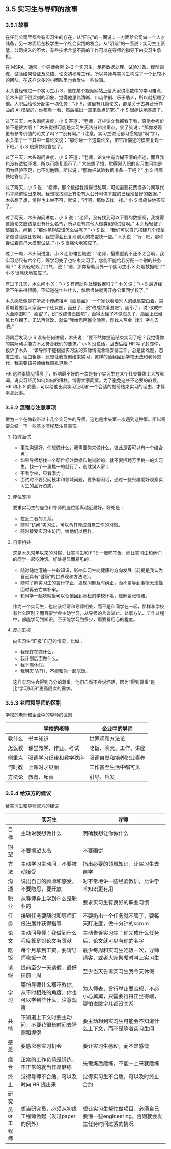 ## 3.5 实习生与导师的故事

### 3.5.1 故事

在任何公司里都会有实习生的存在，从“阳光”的一面说：一方面给公司做一个人才储备，另一方面给在校学生一个社会实践的机会。从“阴暗”的一面说：实习生工资低，公司投入的不大，有些技术含量不高的工作可以在导师的指导下由实习生承担。

在 MSRA，通常一个导师会带 2~3 个实习生，承担数据处理、试验准备、模型训练、试验结果验证及总结、论文初稿等工作。所以导师与实习生构成了一个比较小的团队，在这样众多的小团队里也会发生一些故事。

木头曾经带过一个实习生小 S，他在某个视频网站上给大家讲高数中的学习难点，给木头留下很深刻的印象，觉得他思路清晰、口齿伶俐、乐于助人，所以就招聘了他。入职后给他分配第一项任务：“小 S，这里有几篇论文，都是关于古典音乐作曲的 AI 模型的，你都看一看，然后挑出一篇来重点研究。” 小 S 很痛快地答应了。

过了三天，木头询问进度，小 S 答道：“老师，这些论文我都看了看，感觉参考价值不是很大啊！” 木头觉得可能是实习生无法分辨出重点，笑了笑说：“那你发现更有参考价值的论文了吗？”“没有啊。”（注意，实习生说话都习惯尾缀“啊”字）。木头指了一下其中一篇论文说：“那你读一下这篇论文，把它所描述的模型复现一下吧。” 小 S 很痛快地答应了。

过了三天，木头询问进度，小 S 答道：“老师，论文中有含糊不清的描述，而且我也没有试验环境，所以可能复现不了。” 木头想了想，觉得刚入职的实习生可能是因为经验不足，也不能勉强，所以说：“那你把试验数据准备一下吧？” 小 S 很痛快地答应了。

过了两天，小 S 说：“老师，那个数据我觉得很乱啊，可能需要花费很多时间写代码才能整理出来啊。我想找找网上有没有人公开可供下载的已经准备好的数据。” 木头想了想，觉得也未尝不可，就说：“行吧，那你去找一找。” 小 S 很痛快地答应了。

过了两天，木头询问进度，小 S 说：“老师，没有找到可以下载的数据啊，我觉得这篇论文应该是没有什么名气，所以没有其他人做类似的试验啊。” 木头轻轻皱了皱眉头，问到：“那你觉得应该怎么做呢？” 小 S 说：“我们可以自己搭建几个模型多做试验做比较啊，我觉得会比复现别人的模型快一些。” 木头说：“行...吧，那你尝试着自己大模型试试。” 小 S 很痛快地答应了。

过了一周，木头问进度，小 S 面带难色地说：“老师，搭模型我不还不太会啊，我实习期只有六个月，等学习完了也结束实习了，您能不能给我分配一个别的任务啊？” 木头轻轻叹了口气，说：“嗯，那你帮助另外一个实习生小 X 处理数据吧？” 小 S 很痛快地答应了。

有过了几天，木头问小 X：“小 S 有帮助你处理数据吗？” 小 X 说：“小 S 最近经常下午来得很晚，不知道在忙些什么，然后很快就离开办公室回学校了。”

木头感觉像是在听那个传统相声《画扇面》：一个家伙看着别人的纸扇空白着，哭着喊着要给人家画一个仕女图，画丑了，说“改成钟馗图吧”，画小了，说“改成四大金刚图吧“，画密了，说“改成怪石图吧”，画得太怪了不像石头了，扇面上已经乱七八糟了，无法再修改，就说“我给您用墨全涂黑，您找人写金（粉）字儿去吧。”

两周后发现小 S 没有任何进展，木头说：“要不然你提前结束实习了吧？我觉得你的实际动手能力不太符合我们的要求。” 小 S 没说话，回去后给 HR 写了封邮件，投诉了木头：“该导师不能根据实习生的实际情况合理安排工作，总是出难题，态度生硬，理由粗暴，还想让我提前结束实习，这样的话我回到学校无法和老师交代，我需要该导师给我赔礼道歉。”

HR 这种事情见得多了，影响最不好的一次是有个实习生在某个社交媒体上大放厥词，说实习经历如何如何的糟糕，博得大家同情。为了避免这些不必要的麻烦，HR 和小 S 商量，可以给他出具实习证明和一个合适的提前结束实习的理由，才算平息此事。

### 3.5.2 流程与注意事项

做为一个在微软带过十几个实习生的导师，这也是木头第一次遇到这种事。所以需要总结一下一些基本流程及注意事项。


1. 招聘面试

    - 事先沟通好，你想做什么，我需要你来做什么，彼此是否可以有一个结合点；
    - 如果导师想找一个帮忙标注数据和跑试验的，就不要招聘万里挑一的实习生，找一个十里挑一的就行了，别耽误人家；
    - 不看学校，只看潜力；
    - 面试时不要只问技术和领域问题，要多聊闲话，通过一些兴趣爱好观察实习生的品行资质。

2. 座位安排

   要求实习生的座位和导师的座位距离越近越好。好处是：

    - 拉近二者的关系。
    - 随时“访问”实习生，可以令其养成自觉工作的习惯。
    - 随时接受实习生访问，给他们以榜样。


3. 日常相处

    这是木头常年以来的习惯，让实习生和 FTE 一起吃午饭，而让实习生和他们的同学一起吃晚饭。好处是显而易见的：

    - 随时随地灌输一些软知识，影响实习生向健康的方向发展（前提是我认为自己具有“健康”的世界观和方法论）。
    - 随时了解实习生的言行举止，发现问题及时纠正，而不是等到事情无法挽回时再去亡羊补牢。
    - 和同学一起吃晚饭可以让他回到宽松的学校环境，缓解紧张情绪。

    作为一个实习生，也应该经常和导师相处，而不是和同学在一起，那样和学校有什么区别？而且要学会主动学习，从导师的言谈举止、处事方法、工作过程中，都能学习到知识。至于能学习到多少，那要看用心的程度。

4. 反向汇报

    向实习生“汇报”自己的情况，比如：

    - 我现在在做什么。
    - 我计划后面做什么。
    - 我下周休假。
    - 我明天 WFH，不能和你一起吃饭。

    这样实习生会得到充分的尊重，他们自然不会说坏话，因为“得到尊重”是比“学习知识”更高层次的需求。

### 3.5.3 老师和导师的区别

学校的老师和企业中的导师的区别

||学校的老师|企业中的导师|
|--|--|--|
|教什么|书本知识	|世界观和方法论|
|怎么教|课堂教学、作业、考试|吃饭、聊天、工作、讲座|
|侧重点|强调学习纪律和教学秩序|强调自觉和培养职业素养|
|何时教|上课时才见面|	工作甚至生活中都可见|
|方法论|教育、斥责|	引导、启发|

### 3.5.4 给双方的建议

给实习生和导师双方的建议

||	实习生|	导师|
|--|--|--|
|目标|	主动说我想做什么|	明确我想让你做什么|
|期望|	不要期望太高|	不要画饼|
|方法|	主动学习主动问，不要被动接受|	指出必要的领域知识，让实习生去自学|
|沟通|	说出自己的顾虑和感受，不要隐忍，要开放|时不常地讲一些经验教训，比讲学术知识更有用|
|职业|	从导师身上学到什么是职业的|	要求实习生有良好的职业习惯|
|任务|	接到任务要随时和导师汇报进展并获得指导|	不要扔出一个任务就不管了，要每天盯进度，做十分钟的scrum|
|论文|	主动问导师：我做到什么程度算是对论文有贡献|	主动告诉实习生：你完成什么任务后，论文就可以有你的名字|
|吃饭|	每个月拿到工资，要请导师吃饭一次|	最少每周和实习生吃饭一次，导师请客，或者大家聚餐时叫上实习生|
|请假|	提前至少一天请假，最好提前一周|	至少当天告诉实习生我今天休假|
|学习|	哪怕导师什么都不教你，从平时相处的角度，你也可以学到些什么，注意观察|	为人师表，言行举止要合规，不必小心翼翼，只需要行得正坐得端，哪怕说脏字儿都没关系|
|共情|	不知道上下文时要主动问，不要花很长时间去猜测和摸索|	要主动想到实习生可能会不知道什么上下文，而不是等着实习生问|
|感恩|	要感恩有实习机会|	要让实习生感动，而不是感慨|
|磨合|	正常的工作负荷是锻炼，不正常的就当作是磨练|	先锻炼后磨练，不能一上来就磨练|
|终止|	觉得导师不合适，可以及时向 HR 提出来|	觉得实习生不合适，可以及时终止合约|
|研究员<br>or<br>工程师|想当研究员，必须从初级工程师做起（发过paper的例外）|想让实习生帮忙做项目，必须自己要懂一些engineering，否则就会发生任务时间过紧的情况|
